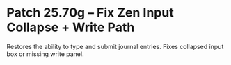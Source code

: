 # Patch 25.70g – Fix Zen Input Collapse + Write Path

Restores the ability to type and submit journal entries. Fixes collapsed input box or missing write panel.
